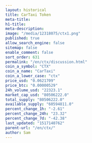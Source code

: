 ```yaml
---
layout: historical
title: CarTaxi Token
meta-title: 
h1-title: 
meta-description: 
image: "/media/12318075/ctx1.png"
published: true
allow_search_engine: false
sitemap: false
enable_comment: false
sort_order: 631
permalink: "/en/ctx/discussion.html"
coin_a_symbol: "CTX"
coin_a_name: "CarTaxi"
coin_a_lower_case: "ctx"
price_usd: "0.0621709"
price_btc: "0.00000529"
24h_volume_usd: "22323.1"
market_cap_usd: "80506222.0"
total_supply: "80506222.0"
available_supply: "60594811.0"
percent_change_1h: "-2.61"
percent_change_24h: "23.32"
percent_change_7d: "-42.38"
last_updated: "1517140762"
parent-url: "/en/ctx/"
author: Sam
---
```


